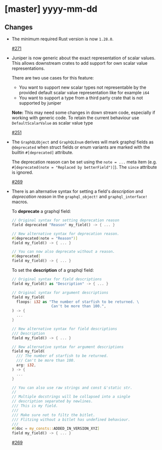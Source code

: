 # [master] yyyy-mm-dd

## Changes

- The minimum required Rust version is now `1.28.0`.

  [#271](https://github.com/graphql-rust/juniper/pull/271)

- Juniper is now generic about the exact representation of scalar values. This
  allows downstream crates to add support for own scalar value representations.

   There are two use cases for this feature:
   * You want to support new scalar types not representable by the provided default
   scalar value representation like for example `i64`
   * You want to support a type from a third party crate that is not supported by juniper

  **Note:** This may need some changes in down stream code, especially if working with
  generic code. To retain the current behaviour use `DefaultScalarValue` as scalar value type

  [#251](https://github.com/graphql-rust/juniper/pull/251)

- The `GraphQLObject` and `GraphQLEnum` derives will mark graphql fields as
  `@deprecated` when struct fields or enum variants are marked with the
  builtin `#[deprecated]` attribute.

  The deprecation reason can be set using the `note = ...` meta item
  (e.g. `#[deprecated(note = "Replaced by betterField")]`).
  The `since` attribute is ignored.

  [#269](https://github.com/graphql-rust/juniper/pull/269)


- There is an alternative syntax for setting a field's _description_ and
  _deprecation reason_ in the `graphql_object!` and `graphql_interface!` macros.

  To __deprecate__ a graphql field:
    ```rust
    // Original syntax for setting deprecation reason
    field deprecated "Reason" my_field() -> { ... }

    // New alternative syntax for deprecation reason.
    #[deprecated(note = "Reason")]
    field my_field() -> { ... }

    // You can now also deprecate without a reason.
    #[deprecated]
    field my_field() -> { ... }
    ```

  To set the __description__ of a graphql field:
    ```rust
    // Original syntax for field descriptions
    field my_field() as "Description" -> { ... }

    // Original syntax for argument descriptions
    field my_field(
      floops: i32 as "The number of starfish to be returned. \
                      Can't be more than 100.",
    ) -> {
      ...
    }

    // New alternative syntax for field descriptions
    /// Description
    field my_field() -> { ... }

    // New alternative syntax for argument descriptions
    field my_field(
      /// The number of starfish to be returned.
      /// Can't be more than 100.
      arg: i32,
    ) -> {
      ...
    }

    // You can also use raw strings and const &'static str.
    //
    // Multiple docstrings will be collapsed into a single
    // description separated by newlines.
    /// This is my field.
    ///
    /// Make sure not to filtz the bitlet.
    /// Flitzing without a bitlet has undefined behaviour.
    ///
    #[doc = my_consts::ADDED_IN_VERSION_XYZ]
    field my_field() -> { ... }
    ```

  [#269](https://github.com/graphql-rust/juniper/pull/269)
